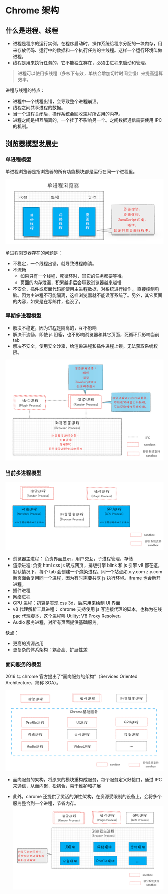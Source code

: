 # Chrome 架构

## 什么是进程、线程

- 进程是程序的运行实例。在程序启动时，操作系统给程序分配的一块内存，用来存放代码、运行中的数据和一个执行任务的主线程。这样一个运行环境叫做进程。
- 线程是用来执行任务的，它不能独立存在，必须由进程来启动和管理。

> 进程可以使用多线程（多核下有效，单核会增加切片时间会慢）来提高运算效率。

进程与线程的特点：

- 进程中一个线程出错，会导致整个进程崩溃。
- 线程之间共享进程的数据。
- 当一个进程关闭后，操作系统会回收进程所占用的内存。
- 进程之间是相互隔离的，一个挂了不影响另一个。之间数据通信需要使用 IPC 的机制。

## 浏览器模型发展史

### 单进程模型

单进程浏览器是指浏览器的所有功能模块都是运行在同一个进程里。

![](./imgs/2021-05-04-23-11-16.png)

单进程浏览器存在的问题是：

- 不稳定，一个线程出错，就导致进程崩溃。
- 不流畅
  - 如果只有一个线程，死循环时，其它的任务都要等待。
  - 页面的内存泄漏，积累越多后会导致浏览器越来越慢
- 不安全，插件或页面代码能使用主进程数据，对系统进行操作,，直接控制电脑。因为主进程不可能隔离，这样浏览器就不能读写系统了。另外，其它页面的内容，如果是在写邮件，也没了。

### 早期多进程模型

- 解决不稳定，因为进程是隔离的，互不影响
- 解决不流畅，即使 js 阻塞，也不影响浏览器和其它页面，死循环只影响当前 tab
- 解决不安全，使用安全沙箱，给渲染进程和插件进程上锁。无法获取系统权限。

![](./imgs/2021-05-04-23-18-16.png)

### 当前多进程模型

![](./imgs/2021-05-04-23-17-46.png)

- 浏览器主进程： 负责界面显示，用户交互，子进程管理，存储
- 渲染进程: 负责 html css js 转成网页，排版引擎 blink 和 js 引擎 v8 都在这，默认情况下，每个 tab 会创建一个渲染进程。同一个站点如,x.y.com z.y.com 新页面会复用同一个进程，因为有时需要共享 js 执行环境。iframe 也会新开进程。
- 插件进程
- 网络进程
- GPU 进程：初衷是实现 css 3d，后来用来绘制 UI 界面
- v8 代理解析工具进程： chrome 支持使用 js 写连接代理的脚本，也称为在线 pac 代理脚本，这个进程叫 Utility: V8 Proxy Resolver。
- Audio 服务进程，对所有页面提供基础服务。

缺点：

- 更高的资源占用
- 更复杂的体系架构：耦合高、扩展性差

### 面向服务的模型

2016 年 chrome 官方提出了“面向服务的架构”（Services Oriented Architecture，简称 SOA）。

![](./imgs/2021-05-04-23-22-18.png)

- 面向服务的架构，将原来的模块重构成服务，每个服务定义好接口，通过 IPC 来通信，从而内聚，松耦合，易于维护和扩展

- 此外，chrome 还提供了灵活的弹性架构，在资源受限制的设备上，会将多个服务整合到一个进程，节省内存。
  ![](./imgs/2021-05-04-23-22-51.png)

